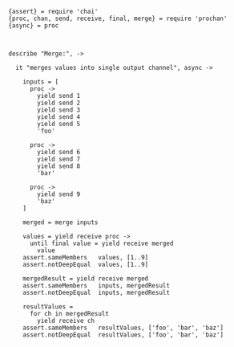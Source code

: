     {assert} = require 'chai'
    {proc, chan, send, receive, final, merge} = require 'prochan'
    {async} = proc



    describe "Merge:", ->

      it "merges values into single output channel", async ->

        inputs = [
          proc ->
            yield send 1
            yield send 2
            yield send 3
            yield send 4
            yield send 5
            'foo'

          proc ->
            yield send 6
            yield send 7
            yield send 8
            'bar'

          proc ->
            yield send 9
            'baz'
        ]

        merged = merge inputs

        values = yield receive proc ->
          until final value = yield receive merged
            value
        assert.sameMembers   values, [1..9]
        assert.notDeepEqual  values, [1..9]

        mergedResult = yield receive merged
        assert.sameMembers   inputs, mergedResult
        assert.notDeepEqual  inputs, mergedResult

        resultValues =
          for ch in mergedResult
            yield receive ch
        assert.sameMembers   resultValues, ['foo', 'bar', 'baz']
        assert.notDeepEqual  resultValues, ['foo', 'bar', 'baz']
